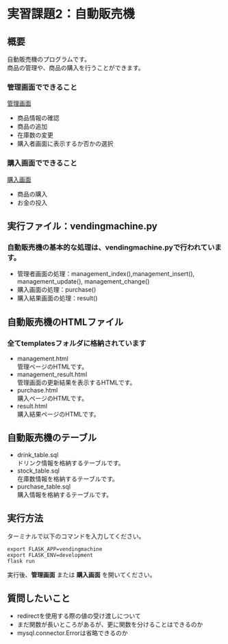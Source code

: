 # 実習課題2：自動販売機
## 概要
自動販売機のプログラムです。  
商品の管理や、商品の購入を行うことができます。

### 管理画面でできること
[管理画面](http://localhost:5000/index)
- 商品情報の確認
- 商品の追加
- 在庫数の変更
- 購入者画面に表示するか否かの選択

### 購入画面でできること
[購入画面](http://localhost:5000/purchase)
- 商品の購入
- お金の投入

## 実行ファイル：vendingmachine.py
### 自動販売機の基本的な処理は、vendingmachine.pyで行われています。
- 管理者画面の処理：management_index(),management_insert(), management_update(), management_change()
- 購入画面の処理：purchase()  
- 購入結果画面の処理：result()  

## 自動販売機のHTMLファイル
### 全てtemplatesフォルダに格納されています
- management.html  
管理ページのHTMLです。
- management_result.html  
管理画面の更新結果を表示するHTMLです。
- purchase.html  
購入ページのHTMLです。
- result.html  
購入結果ページのHTMLです。

## 自動販売機のテーブル
- drink_table.sql  
ドリンク情報を格納するテーブルです。
- stock_table.sql  
在庫数情報を格納するテーブルです。
- purchase_table.sql  
購入情報を格納するテーブルです。

## 実行方法
ターミナルで以下のコマンドを入力してください。

```
export FLASK_APP=vendingmachine  
export FLASK_ENV=development  
flask run  
```

実行後、**管理画面** または **購入画面** を開いてください。

## 質問したいこと
- redirectを使用する際の値の受け渡しについて  
- まだ関数が長いところがあるが、更に関数を分けることはできるのか
- mysql.connector.Errorは省略できるのか